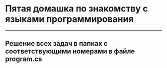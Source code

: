 # Пятая домашка по знакомству с языками программирования

---

## Решение всех задач в папках с соответствующими номерами в файле program.cs
